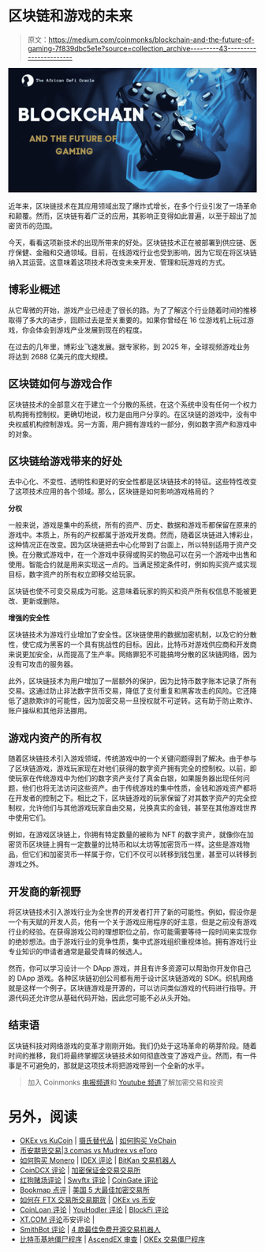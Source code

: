 # 区块链和游戏的未来

> 原文：<https://medium.com/coinmonks/blockchain-and-the-future-of-gaming-7f839dbc5e1e?source=collection_archive---------43----------------------->

![](img/9b96a9f006c5315104b3581406aa6358.png)

近年来，区块链技术在其应用领域出现了爆炸式增长，在多个行业引发了一场革命和颠覆。然而，区块链有着广泛的应用，其影响正变得如此普遍，以至于超出了加密货币的范围。

今天，看看这项新技术的出现所带来的好处。区块链技术正在被部署到供应链、医疗保健、金融和交通领域。目前，在线游戏行业也受到影响，因为它现在将区块链纳入其运营。这意味着这项技术将改变未来开发、管理和玩游戏的方式。

## **博彩业概述**

从它卑微的开始，游戏产业已经走了很长的路。为了了解这个行业随着时间的推移取得了多大的进步，回顾过去是至关重要的。如果你曾经在 16 位游戏机上玩过游戏，你会体会到游戏产业发展到现在的程度。

在过去的几年里，博彩业飞速发展。据专家称，到 2025 年，全球视频游戏业务将达到 2688 亿美元的庞大规模。

## **区块链如何与游戏合作**

区块链技术的全部意义在于建立一个分散的系统，在这个系统中没有任何一个权力机构拥有控制权。更确切地说，权力是由用户分享的。在区块链的游戏中，没有中央权威机构控制游戏。另一方面，用户拥有游戏的一部分，例如数字资产和游戏中的对象。

## **区块链给游戏带来的好处**

去中心化、不变性、透明性和更好的安全性都是区块链技术的特征。这些特性改变了这项技术应用的各个领域。那么，区块链是如何影响游戏格局的？

**分权**

一般来说，游戏是集中的系统，所有的资产、历史、数据和游戏币都保留在原来的游戏中。本质上，所有的产权都属于游戏开发商。然而，随着区块链进入博彩业，这种情况正在改变。因为区块链把去中心化带到了台面上，所以特别适用于资产交换。在分散式游戏中，在一个游戏中获得或购买的物品可以在另一个游戏中出售和使用。智能合约就是用来实现这一点的。当满足预定条件时，例如购买资产或实现目标，数字资产的所有权立即移交给玩家。

区块链也使不可变交易成为可能。这意味着玩家的购买和资产所有权信息不能被更改、更新或删除。

**增强的安全性**

区块链技术为游戏行业增加了安全性。区块链使用的数据加密机制，以及它的分散性，使它成为黑客的一个具有挑战性的目标。因此，比特币对游戏供应商和开发商来说更加安全，从而提高了生产率。网络罪犯不可能搞垮分散的区块链网络，因为没有可攻击的服务器。

此外，区块链技术为用户增加了一层额外的保护，因为比特币数字账本记录了所有交易。这通过防止非法数字货币交易，降低了支付重复和黑客攻击的风险。它还降低了退款欺诈的可能性，因为加密交易一旦授权就不可逆转。这有助于防止欺诈、账户操纵和其他非法挪用。

## **游戏内资产的所有权**

随着区块链技术引入游戏领域，传统游戏中的一个关键问题得到了解决。由于参与了区块链游戏，游戏玩家现在对他们获得的数字资产拥有完全的控制权。以前，即使玩家在传统游戏中为他们的数字资产支付了真金白银，如果服务器出现任何问题，他们也将无法访问这些资产。由于传统游戏的集中性质，金钱和游戏资产都将在开发者的控制之下。相比之下，区块链游戏的玩家保留了对其数字资产的完全控制权，允许他们与其他游戏玩家自由交易，兑换真实的金钱，甚至在其他游戏世界中使用它们。

例如，在游戏区块链上，你拥有特定数量的被称为 NFT 的数字资产，就像你在加密货币区块链上拥有一定数量的比特币和以太坊等加密货币一样。这些是游戏物品，但它们和加密货币一样属于你，它们不仅可以转移到钱包里，甚至可以转移到游戏之外。

## **开发商的新视野**

将区块链技术引入游戏行业为全世界的开发者打开了新的可能性。例如，假设你是一个有天赋的开发人员，他有一个关于游戏应用程序的好主意，但是之前没有游戏行业的经验。在获得游戏公司的理想职位之前，你可能需要等待一段时间来实现你的绝妙想法。由于游戏行业的竞争性质，集中式游戏组织重视体验。拥有游戏行业专业知识的申请者通常是最受青睐的候选人。

然而，你可以学习设计一个 DApp 游戏，并且有许多资源可以帮助你开发你自己的 DApp 游戏。各种区块链初创公司都有用于设计区块链游戏的 SDK。织机网络就是这样一个例子。区块链游戏是开源的，可以访问类似游戏的代码进行指导。开源代码还允许您从基础代码开始，因此您可能不必从头开始。

## **结束语**

区块链科技对网络游戏的变革才刚刚开始。我们仍处于这场革命的萌芽阶段。随着时间的推移，我们将最终掌握区块链技术如何彻底改变了游戏产业。然而，有一件事是不可避免的，那就是这项技术将把游戏带到一个全新的水平。

> 加入 Coinmonks [电报频道](https://t.me/coincodecap)和 [Youtube 频道](https://www.youtube.com/c/coinmonks/videos)了解加密交易和投资

# 另外，阅读

*   [OKEx vs KuCoin](https://coincodecap.com/okex-kucoin) | [摄氏替代品](https://coincodecap.com/celsius-alternatives) | [如何购买 VeChain](https://coincodecap.com/buy-vechain)
*   [币安期货交易](https://coincodecap.com/binance-futures-trading)|[3 comas vs Mudrex vs eToro](https://coincodecap.com/mudrex-3commas-etoro)
*   [如何购买 Monero](https://coincodecap.com/buy-monero) | [IDEX 评论](https://coincodecap.com/idex-review) | [BitKan 交易机器人](https://coincodecap.com/bitkan-trading-bot)
*   [CoinDCX 评论](/coinmonks/coindcx-review-8444db3621a2) | [加密保证金交易交易所](https://coincodecap.com/crypto-margin-trading-exchanges)
*   [红狗赌场评论](https://coincodecap.com/red-dog-casino-review) | [Swyftx 评论](https://coincodecap.com/swyftx-review) | [CoinGate 评论](https://coincodecap.com/coingate-review)
*   [Bookmap 点评](https://coincodecap.com/bookmap-review-2021-best-trading-software) | [美国 5 大最佳加密交易所](https://coincodecap.com/crypto-exchange-usa)
*   [如何在 FTX 交易所交易期货](https://coincodecap.com/ftx-futures-trading) | [OKEx vs 币安](https://coincodecap.com/okex-vs-binance)
*   [CoinLoan 评论](https://coincodecap.com/coinloan-review) | [YouHodler 评论](/coinmonks/youhodler-4-easy-ways-to-make-money-98969b9689f2) | [BlockFi 评论](https://coincodecap.com/blockfi-review)
*   [XT.COM 评论](https://coincodecap.com/profittradingapp-for-binance)币安评论 |
*   [SmithBot 评论](https://coincodecap.com/smithbot-review) | [4 款最佳免费开源交易机器人](https://coincodecap.com/free-open-source-trading-bots)
*   [比特币基地僵尸程序](/coinmonks/coinbase-bots-ac6359e897f3) | [AscendEX 审查](/coinmonks/ascendex-review-53e829cf75fa) | [OKEx 交易僵尸程序](/coinmonks/okex-trading-bots-234920f61e60)